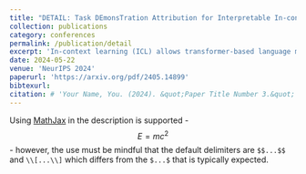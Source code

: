 ```yaml
---
title: "DETAIL: Task DEmonsTration Attribution for Interpretable In-context Learning"
collection: publications
category: conferences
permalink: /publication/detail
excerpt: 'In-context learning (ICL) allows transformer-based language models that are pre-trained on general text to quickly learn a specific task with a few "task demonstrations" without updating their parameters, significantly boosting their flexibility and generality. ICL possesses many distinct characteristics from conventional machine learning, thereby requiring new approaches to interpret this learning paradigm. Taking the viewpoint of recent works showing that transformers learn in context by formulating an internal optimizer, we propose an influence function-based attribution technique, DETAIL, that addresses the specific characteristics of ICL. We empirically verify the effectiveness of our approach for demonstration attribution while being computationally efficient. Leveraging the results, we then show how DETAIL can help improve model performance in real-world scenarios through demonstration reordering and curation. Finally, we experimentally prove the wide applicability of DETAIL by showing our attribution scores obtained on white-box models are transferable to black-box models in improving model performance.'
date: 2024-05-22
venue: 'NeurIPS 2024'
paperurl: 'https://arxiv.org/pdf/2405.14899'
bibtexurl: 
citation: # 'Your Name, You. (2024). &quot;Paper Title Number 3.&quot; <i>GitHub Journal of Bugs</i>. 1(3).'
---
```


Using [MathJax](https://www.mathjax.org/) in the description is supported - $$E=mc^2$$ - however, the use must be mindful that the default delimiters are `$$...$$` and `\\[...\\]` which differs from the `$...$` that is typically expected.
